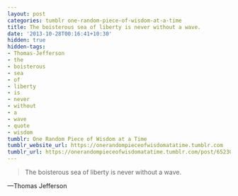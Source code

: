 ```yaml
---
layout: post
categories: tumblr one-random-piece-of-wisdom-at-a-time
title: The boisterous sea of liberty is never without a wave.
date: '2013-10-28T00:16:41+10:30'
hidden: true
hidden-tags:
- Thomas-Jefferson
- the
- boisterous
- sea
- of
- liberty
- is
- never
- without
- a
- wave
- quote
- wisdom
tumblr: One Random Piece of Wisdom at a Time
tumblr_website_url: https://onerandompieceofwisdomatatime.tumblr.com
tumblr_url: https://onerandompieceofwisdomatatime.tumblr.com/post/65230126087/the-boisterous-sea-of-liberty-is-never-without-a
---
```

> The boisterous sea of liberty is never without a wave.

—Thomas Jefferson

